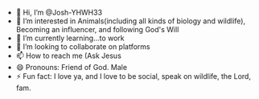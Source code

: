 - 👋 Hi, I’m @Josh-YHWH33
- 👀 I’m interested in Animals(including all kinds of biology and wildlife), Becoming an influencer, and following God's Will 
- 🌱 I’m currently learning...to work 
- 💞️ I’m looking to collaborate on platforms 
- 📫 How to reach me (Ask Jesus
- 😄 Pronouns: Friend of God. Male
- ⚡ Fun fact: I love ya, and I love to be social, speak on wildlife, the Lord, fam.

<!---
Josh-YHWH33/Josh-YHWH33 is a ✨ special ✨ repository because its `README.md` (this file) appears on your GitHub profile.
You can click the Preview link to take a look at your changes.
--->
